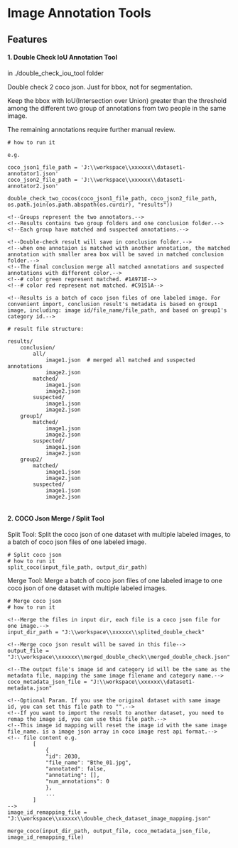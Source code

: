 # Image Annotation Tools

## Features

#### 1. Double Check IoU Annotation Tool

in ./double_check_iou_tool folder

Double check 2 coco json. Just for bbox, not for segmentation.

Keep the bbox with IoU(Intersection over Union) greater than the threshold among the different two group of annotations from two people in the same image.

The remaining annotations require further manual review. 

```angular2html
# how to run it

e.g.
    
coco_json1_file_path = 'J:\\workspace\\xxxxxx\\dataset1-annotator1.json'
coco_json2_file_path = 'J:\\workspace\\xxxxxx\\dataset1-annotator2.json'

double_check_two_cocos(coco_json1_file_path, coco_json2_file_path, os.path.join(os.path.abspath(os.curdir), "results"))

<!--Groups represent the two annotators.-->
<!--Results contains two group folders and one conclusion folder.-->
<!--Each group have matched and suspected annotations.-->

<!--Double-check result will save in conclusion folder.-->
<!--when one annotaion is matched with another annotation, the matched annotation with smaller area box will be saved in matched conclusion folder.-->
<!--The final conclusion merge all matched annotations and suspected annotations with different color.-->
<!--# color green represent matched. #1A971E-->
<!--# color red represent not matched. #C9151A-->

<!--Results is a batch of coco json files of one labeled image. For convenient import, conclusion result's metadata is based on group1 image, including: image id/file_name/file_path, and based on group1's category id.-->

# result file structure:

results/
    conclusion/
        all/
            image1.json  # merged all matched and suspected annotations
            image2.json
        matched/
            image1.json
            image2.json
        suspected/
            image1.json
            image2.json
    group1/
        matched/
            image1.json
            image2.json
        suspected/
            image1.json
            image2.json
    group2/
        matched/
            image1.json
            image2.json
        suspected/
            image1.json
            image2.json


```

#### 2. COCO Json Merge / Split Tool
Split Tool: Split the coco json of one dataset with multiple labeled images, to a batch of coco json files of one labeled image.

```angular2html
# Split coco json
# how to run it
split_coco(input_file_path, output_dir_path)

```

Merge Tool: Merge a batch of coco json files of one labeled image to one coco json of one dataset with multiple labeled images.

```angular2html
# Merge coco json
# how to run it

<!--Merge the files in input dir, each file is a coco json file for one image.-->
input_dir_path = "J:\\workspace\\xxxxxx\\splited_double_check"

<!--Merge coco json result will be saved in this file-->
output_file = "J:\\workspace\\xxxxxx\\merged_double_check\\merged_double_check.json"

<!--The output file's image id and category id will be the same as the metadata file, mapping the same image filename and category name.-->
coco_metadata_json_file = "J:\\workspace\\xxxxxx\\dataset1-metadata.json"

<!--Optional Param. If you use the original dataset with same image id, you can set this file path to "".-->
<!--If you want to import the result to another dataset, you need to remap the image id, you can use this file path.-->
<!--This image id mapping will reset the image id with the same image file_name. is a image json array in coco image rest api format.-->
<!-- file content e.g.
        [
            {
            "id": 2030,
            "file_name": "Bthe_01.jpg",
            "annotated": false,
            "annotating": [],
            "num_annotations": 0
            },
            ...
        ]
-->
image_id_remapping_file = "J:\\workspace\\xxxxxx\\double_check_dataset_image_mapping.json"

merge_coco(input_dir_path, output_file, coco_metadata_json_file, image_id_remapping_file)
```